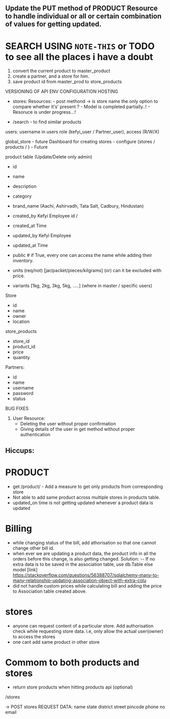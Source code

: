 ## Update the PUT method of PRODUCT Resource to handle individual or all or certain combination of values for getting updated.

# SEARCH USING `NOTE-THIS` or TODO to see all the places i have a doubt

1. convert the current product to master_product
2. create a partner, and a store for him.
3. save product id from master_prod to store_products


VERSIONING OF API
ENV CONFIGURATION 
HOSTING

* stores:
    Resources:
        - post methond -> is store name the only option to compare whether it's' present ?
        - Model is completed partially..!
        - Resoruce is under progress...!

* /search - to find similar products

users:
username in users
role (kefyi_user / Partner_user), access (R/W/X)

global_store - future
Dashboard for creating stores - configure (stores / products / ) - Future

product table (Update/Delete only admin)
- id
- name
- description
- category
- brand_name (Aachi, Ashirvadh, Tata Salt, Cadbury, Hindustan)
- created_by Kefyi Employee id / 
- created_at Time
- updated_by Kefyi Employee
- updated_at Time
- public # if True, every one can access the name while adding their inventory.
- units (req/not) [jar/packet/pieces/kilgrams] (or) can it be excluded with price.

- variants [1kg, 2kg, 3kg, 5kg, .....] (where in master / specific users)

Store
- id
- name
- owner
- location

store_products
- store_id
- product_id
- price
- quantity

Partners:
- id
- name
- username
- password
- status


BUG FIXES
1. User Resource:
    - Deleting the user without proper confirmation
    - Giving details of the user in get method without proper authentication

## #######
## Hiccups:
## ########

# PRODUCT
- get /product/<id> - Add a measure to get only products from corresponding store
- Not able to add same product across multiple stores in products table.
- updated_on time is not getting updated whenever a product data is updated

# Billing
- while changing status of the bill, add athorisation so that one cannot change other bill id.
- when ever we are updating a product data, the product info in all the orders before
     this change, is also getting  changed. 
    Solution:
    -- If no extra data is to be saved in the association table, use db.Table else model
    [link] https://stackoverflow.com/questions/56388707/sqlalchemy-many-to-many-relationship-updating-association-object-with-extra-colu    
- did not handle custom prices while calculating bill and adding the price to Association table created above.

# stores
- anyone can request content of a particular store. Add authorisation check while requesting store data. i.e, only allow the actual user(owner) to access the stores
- one cant add same product in other store

# Commom to both products and stores
- return store products when hitting products api (optional)

/stores

-> POST stores
  REQUEST DATA:
  name
  state
  district
  street
  pincode
  phone no
  email
